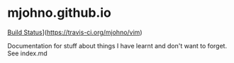 # mjohno.github.io

[Build Status](https://travis-ci.org/mjohno/mjohno.github.io.svg?branch=master)](https://travis-ci.org/mjohno/vim)

Documentation for stuff about things I have learnt and don't want to forget. See index.md
